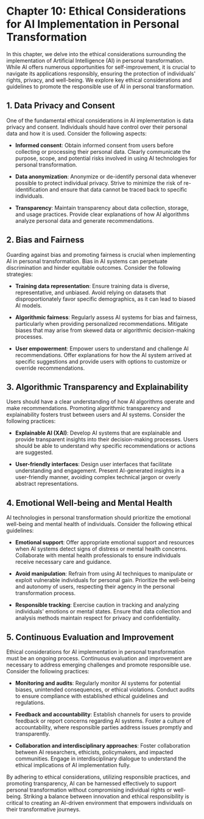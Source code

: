Chapter 10: Ethical Considerations for AI Implementation in Personal Transformation
===================================================================================

In this chapter, we delve into the ethical considerations surrounding the implementation of Artificial Intelligence (AI) in personal transformation. While AI offers numerous opportunities for self-improvement, it is crucial to navigate its applications responsibly, ensuring the protection of individuals' rights, privacy, and well-being. We explore key ethical considerations and guidelines to promote the responsible use of AI in personal transformation.

**1. Data Privacy and Consent**
-------------------------------

One of the fundamental ethical considerations in AI implementation is data privacy and consent. Individuals should have control over their personal data and how it is used. Consider the following aspects:

* **Informed consent**: Obtain informed consent from users before collecting or processing their personal data. Clearly communicate the purpose, scope, and potential risks involved in using AI technologies for personal transformation.

* **Data anonymization**: Anonymize or de-identify personal data whenever possible to protect individual privacy. Strive to minimize the risk of re-identification and ensure that data cannot be traced back to specific individuals.

* **Transparency**: Maintain transparency about data collection, storage, and usage practices. Provide clear explanations of how AI algorithms analyze personal data and generate recommendations.

**2. Bias and Fairness**
------------------------

Guarding against bias and promoting fairness is crucial when implementing AI in personal transformation. Bias in AI systems can perpetuate discrimination and hinder equitable outcomes. Consider the following strategies:

* **Training data representation**: Ensure training data is diverse, representative, and unbiased. Avoid relying on datasets that disproportionately favor specific demographics, as it can lead to biased AI models.

* **Algorithmic fairness**: Regularly assess AI systems for bias and fairness, particularly when providing personalized recommendations. Mitigate biases that may arise from skewed data or algorithmic decision-making processes.

* **User empowerment**: Empower users to understand and challenge AI recommendations. Offer explanations for how the AI system arrived at specific suggestions and provide users with options to customize or override recommendations.

**3. Algorithmic Transparency and Explainability**
--------------------------------------------------

Users should have a clear understanding of how AI algorithms operate and make recommendations. Promoting algorithmic transparency and explainability fosters trust between users and AI systems. Consider the following practices:

* **Explainable AI (XAI)**: Develop AI systems that are explainable and provide transparent insights into their decision-making processes. Users should be able to understand why specific recommendations or actions are suggested.

* **User-friendly interfaces**: Design user interfaces that facilitate understanding and engagement. Present AI-generated insights in a user-friendly manner, avoiding complex technical jargon or overly abstract representations.

**4. Emotional Well-being and Mental Health**
---------------------------------------------

AI technologies in personal transformation should prioritize the emotional well-being and mental health of individuals. Consider the following ethical guidelines:

* **Emotional support**: Offer appropriate emotional support and resources when AI systems detect signs of distress or mental health concerns. Collaborate with mental health professionals to ensure individuals receive necessary care and guidance.

* **Avoid manipulation**: Refrain from using AI techniques to manipulate or exploit vulnerable individuals for personal gain. Prioritize the well-being and autonomy of users, respecting their agency in the personal transformation process.

* **Responsible tracking**: Exercise caution in tracking and analyzing individuals' emotions or mental states. Ensure that data collection and analysis methods maintain respect for privacy and confidentiality.

**5. Continuous Evaluation and Improvement**
--------------------------------------------

Ethical considerations for AI implementation in personal transformation must be an ongoing process. Continuous evaluation and improvement are necessary to address emerging challenges and promote responsible use. Consider the following practices:

* **Monitoring and audits**: Regularly monitor AI systems for potential biases, unintended consequences, or ethical violations. Conduct audits to ensure compliance with established ethical guidelines and regulations.

* **Feedback and accountability**: Establish channels for users to provide feedback or report concerns regarding AI systems. Foster a culture of accountability, where responsible parties address issues promptly and transparently.

* **Collaboration and interdisciplinary approaches**: Foster collaboration between AI researchers, ethicists, policymakers, and impacted communities. Engage in interdisciplinary dialogue to understand the ethical implications of AI implementation fully.

By adhering to ethical considerations, utilizing responsible practices, and promoting transparency, AI can be harnessed effectively to support personal transformation without compromising individual rights or well-being. Striking a balance between innovation and ethical responsibility is critical to creating an AI-driven environment that empowers individuals on their transformative journeys.
